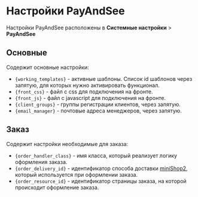 # Настройки PayAndSee

Настройки PayAndSee расположены в **Системные настройки** > **PayAndSee**

## Основные

Содержит основные настройки:

* `{working_templates}` - активные шаблоны. Список id шаблонов через запятую, для которых нужно активировать функционал.
* `{front_css}` - файл с css для подключения на фронте.
* `{front_js}` - файл с javascript для подключения на фронте.
* `{client_groups}` - группы регистрации клиентов, через запятую.
* `{email_manager}` - почтовые адреса менеджеров, через запятую.

## Заказ

Содержит настройки необходимые для заказа:

* `{order_handler_class}` - имя класса, который реализует логику оформления заказа.
* `{order_delivery_id}` - идентификатор способа доставки [miniShop2][020104], который используется при оформлении заказа.
* `{order_resource_id}` - идентификатор страницы заказа, на которой происходит оформление заказа.

[020103]: /components/02_miniShop2/01_Интерфейс/03_Заказы.md
[020104]: /components/02_miniShop2/01_Интерфейс/04_Настройки.md
